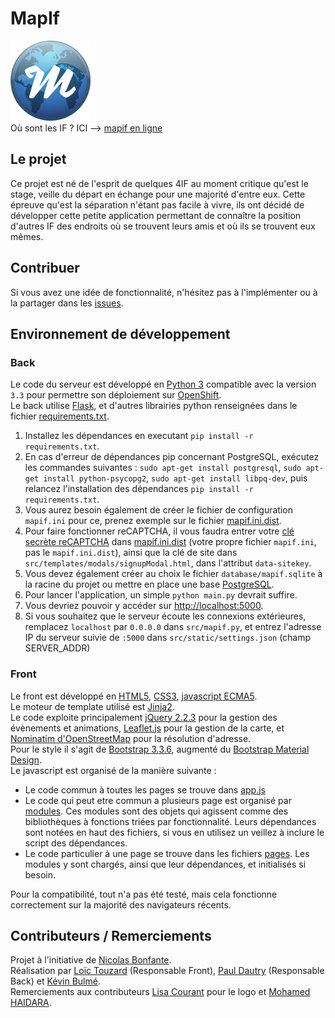 # MapIf
![Mapif-logo](src/static/favicon.png "Mapif-logo")   
Où sont les IF ?  ICI --> [mapif en ligne](https://mapif-insa.rhcloud.com)  

## Le projet

Ce projet est né de l'esprit de quelques 4IF au moment critique qu'est le stage, veille du départ en échange pour une majorité d'entre eux. Cette épreuve qu'est la séparation n'étant pas facile à vivre, ils ont décidé de développer cette petite application permettant de connaître la position d'autres IF des endroits où se trouvent leurs amis et où ils se trouvent eux mêmes.  

## Contribuer

Si vous avez une idée de fonctionnalité, n'hésitez pas à l'implémenter ou à la partager dans les [issues](https://github.com/LoicTouzard/MapIf/issues).  

## Environnement de développement

### Back

Le code du serveur est développé en [Python 3](https://www.python.org/downloads/) compatible avec la version `3.3` pour permettre son déploiement sur [OpenShift](https://www.openshift.com).  
Le back utilise [Flask](http://flask.pocoo.org/), et d'autres librairies python renseignées dans le fichier [requirements.txt](requirements.txt).  

  1. Installez les dépendances en executant `pip install -r requirements.txt`.
  2. En cas d'erreur de dépendances pip concernant PostgreSQL, exécutez les commandes suivantes : `sudo apt-get install postgresql`, `sudo apt-get install python-psycopg2`, `sudo apt-get install libpq-dev`, puis relancez l'installation des dépendances `pip install -r requirements.txt`.
  3. Vous aurez besoin également de créer le fichier de configuration `mapif.ini` pour ce, prenez exemple sur le fichier [mapif.ini.dist](mapif.ini.dist).
  4. Pour faire fonctionner reCAPTCHA, il vous faudra entrer votre [clé secrète reCAPTCHA](https://www.google.com/recaptcha/admin#list) dans [mapif.ini.dist](mapif.ini.dist) (votre propre fichier `mapif.ini`, pas le `mapif.ini.dist`), ainsi que la clé de site dans `src/templates/modals/signupModal.html`, dans l'attribut `data-sitekey`.
  5. Vous devez également créer au choix le fichier `database/mapif.sqlite` à la racine du projet ou mettre en place une base [PostgreSQL](https://www.postgresql.org).  
  6. Pour lancer l'application, un simple `python main.py` devrait suffire.  
  7. Vous devriez pouvoir y accéder sur [http://localhost:5000](http://localhost:5000).
  8. Si vous souhaitez que le serveur écoute les connexions extérieures, remplacez `localhost` par `0.0.0.0` dans `src/mapif.py`, et entrez l'adresse IP du serveur suivie de `:5000` dans `src/static/settings.json` (champ SERVER_ADDR)

### Front

Le front est développé en [HTML5](http://www.w3schools.com/html/html5_intro.asp), [CSS3](http://www.w3schools.com/css/css3_intro.asp), [javascript ECMA5](https://developer.mozilla.org/fr/docs/Web/JavaScript/Language_Resources).  
Le moteur de template utilisé est [Jinja2](http://jinja.pocoo.org/docs/dev/).  
Le code exploite principalement [jQuery 2.2.3](http://jquery.com/) pour la gestion des évènements et animations, [Leaflet.js](http://leafletjs.com/) pour la gestion de la carte, et [Nominatim d'OpenStreetMap](http://nominatim.openstreetmap.org/) pour la résolution d'adresse.  
Pour le style il s'agit de [Bootstrap 3.3.6](http://getbootstrap.com/), augmenté du [Bootstrap Material Design](http://fezvrasta.github.io/bootstrap-material-design/).  
Le javascript est organisé de la manière suivante :
  * Le code commun à toutes les pages se trouve dans [app.js](src\static\js\app.js)  
  * Le code qui peut etre commun a plusieurs page est organisé par [modules](src\static\js\modules). Ces modules sont des objets qui agissent comme des bibliothèques à fonctions triées par fonctionnalité. Leurs dépendances sont notées en haut des fichiers, si vous en utilisez un veillez à inclure le script des dépendances.
  * Le code particulier à une page se trouve dans les fichiers [pages](src\static\js\pages). Les modules y sont chargés, ainsi que leur dépendances, et initialisés si besoin.

Pour la compatibilité, tout n'a pas été testé, mais cela fonctionne correctement sur la majorité des navigateurs récents.


## Contributeurs / Remerciements

Projet à l'initiative de [Nicolas Bonfante](https://github.com/niosega).  
Réalisation par [Loïc Touzard](https://github.com/LoicTouzard) (Responsable Front), [Paul Dautry](https://github.com/pdautry) (Responsable Back) et [Kévin Bulmé](https://github.com/KevinBulme).  
Remerciements aux contributeurs [Lisa Courant](https://github.com/lisacourant) pour le logo et [Mohamed HAIDARA](https://github.com/haidaraM/).  
